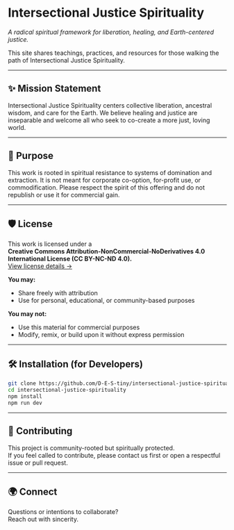 # Intersectional Justice Spirituality

_A radical spiritual framework for liberation, healing, and Earth-centered justice._

This site shares teachings, practices, and resources for those walking the path of Intersectional Justice Spirituality.

---

## ✨ Mission Statement

Intersectional Justice Spirituality centers collective liberation, ancestral wisdom, and care for the Earth. We believe healing and justice are inseparable and welcome all who seek to co-create a more just, loving world.

---

## 🌱 Purpose

This work is rooted in spiritual resistance to systems of domination and extraction. It is not meant for corporate co-option, for-profit use, or commodification. Please respect the spirit of this offering and do not republish or use it for commercial gain.

---

## 🛡️ License

This work is licensed under a  
**Creative Commons Attribution-NonCommercial-NoDerivatives 4.0 International License (CC BY-NC-ND 4.0).**  
[View license details →](https://creativecommons.org/licenses/by-nc-nd/4.0/)

**You may:**
- Share freely with attribution
- Use for personal, educational, or community-based purposes

**You may not:**
- Use this material for commercial purposes
- Modify, remix, or build upon it without express permission

---

## 🛠️ Installation (for Developers)

```bash
git clone https://github.com/D-E-S-tiny/intersectional-justice-spirituality.git
cd intersectional-justice-spirituality
npm install
npm run dev
```

---

## 🤝 Contributing

This project is community-rooted but spiritually protected.  
If you feel called to contribute, please contact us first or open a respectful issue or pull request.

---

## 🌍 Connect

Questions or intentions to collaborate?  
Reach out with sincerity.

